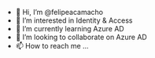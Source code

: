 - 👋 Hi, I’m @felipeacamacho
- 👀 I’m interested in Identity & Access
- 🌱 I’m currently learning Azure AD
- 💞️ I’m looking to collaborate on Azure AD
- 📫 How to reach me ...

<!---
felipeacamacho/felipeacamacho is a ✨ special ✨ repository because its `README.md` (this file) appears on your GitHub profile.
You can click the Preview link to take a look at your changes.
--->
